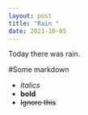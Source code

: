 ```yaml
---
layout: post
title: "Rain "
date: 2021-10-05
---
```

Today there was rain.

#Some markdown  
  * *italics*  
  * **bold**
  * ~~Ignore this~~  
